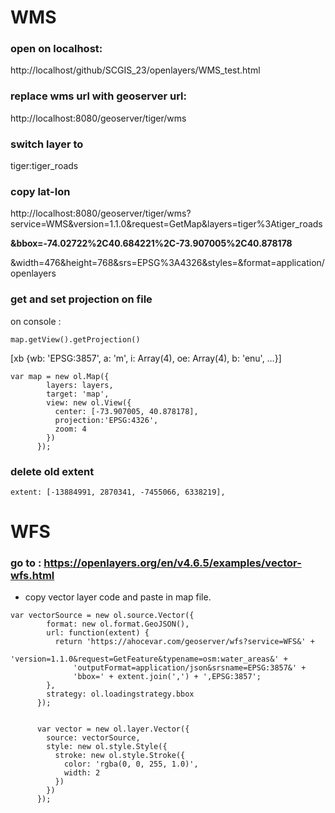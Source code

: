 # WMS

### open on localhost: 

http://localhost/github/SCGIS_23/openlayers/WMS_test.html

### replace wms url with geoserver url: 

http://localhost:8080/geoserver/tiger/wms

### switch layer to 

tiger:tiger_roads

### copy lat-lon

http://localhost:8080/geoserver/tiger/wms?service=WMS&version=1.1.0&request=GetMap&layers=tiger%3Atiger_roads

**&bbox=-74.02722%2C40.684221%2C-73.907005%2C40.878178**

&width=476&height=768&srs=EPSG%3A4326&styles=&format=application/openlayers

### get and set projection on file

on console : 

```
map.getView().getProjection()
```
[xb {wb: 'EPSG:3857', a: 'm', i: Array(4), oe: Array(4), b: 'enu', …}]

```
var map = new ol.Map({
        layers: layers,
        target: 'map',
        view: new ol.View({
          center: [-73.907005, 40.878178],
          projection:'EPSG:4326',
          zoom: 4
        })
      });
```
### delete old extent 

```
extent: [-13884991, 2870341, -7455066, 6338219],
```
# WFS

### go to : https://openlayers.org/en/v4.6.5/examples/vector-wfs.html

- copy vector layer code and paste in map file.
  
```
var vectorSource = new ol.source.Vector({
        format: new ol.format.GeoJSON(),
        url: function(extent) {
          return 'https://ahocevar.com/geoserver/wfs?service=WFS&' +
              'version=1.1.0&request=GetFeature&typename=osm:water_areas&' +
              'outputFormat=application/json&srsname=EPSG:3857&' +
              'bbox=' + extent.join(',') + ',EPSG:3857';
        },
        strategy: ol.loadingstrategy.bbox
      });


      var vector = new ol.layer.Vector({
        source: vectorSource,
        style: new ol.style.Style({
          stroke: new ol.style.Stroke({
            color: 'rgba(0, 0, 255, 1.0)',
            width: 2
          })
        })
      });
```
